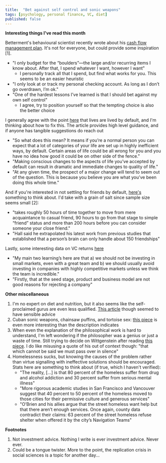 ```yaml
---
title:  "Bet against self control and sonic weapons"
tags: [psychology, personal finance, VC, diet]
published: false
---
```


**Interesting things I've read this month**

Betterment's behavioural scientist recently wrote about his [cash flow management plan](https://www.betterment.com/resources/behavioral-science-monthly-cashflow/ "betterment cash flow"). It's not for everyone, but could provide some inspiration [1].

   * "I only budget for the “boulders”—the large and/or recurring items I know about. After that, I spend whatever I want, however I want"
     * I personally track all that I spend, but find what works for you. This seems to be an easier heuristic
   * "I only look at or track my personal checking account. As long as I don’t go overdrawn, I’m ok."
   * "One of the hardest lessons I’ve learned is that I should bet against my own self control"
     * I agree, try to position yourself so that the tempting choice is also the better choice

I generally agree with the point [here](https://www.raptitude.com/2012/07/most-lives-are-lived-by-default/ "default lives") that lives are lived by default, and I'm thinking about how to fix this. The article provides high level guidance, and if anyone has tangible suggestions do reach out

   * "So what does this mean? It means if you’re a normal person you can expect that a lot of categories of your life are set up in highly inefficient ways, by default. Certain areas of life could be all wrong for you and you have no idea how good it could be on other side of the fence."
   * "Making conscious changes to the aspects of life you’ve accepted by default can result in dramatic and immediate changes to quality of life."
   * "At any given time, the prospect of a major change will tend to seem out of the question. This is because you believe you are what you’ve been doing this whole time."

And if you're interested in not settling for friends by default, [here's](https://news.ku.edu/2018/03/06/study-reveals-number-hours-it-takes-make-friend "friends and time") something to think about. I'd take with a grain of salt since sample size seems small [2]:
   * "takes roughly 50 hours of time together to move from mere acquaintance to casual friend, 90 hours to go from that stage to simple “friend” status and more than 200 hours before you can consider someone your close friend."
   * "Hall said he extrapolated his latest work from previous studies that established that a person’s brain can only handle about 150 friendships"

Lastly, some interesting data on VC returns [here](https://medium.com/at-the-front-line/using-data-to-shorten-vc-learning-cycles-6a8589cdb8cf "VC learning cycle")
   * "My main two learning’s here are that a) we should not be investing in small markets, even with a great team and b) we should usually avoid investing in companies with highly competitive markets unless we think the team is incredible."
   * "Firstly, that at the seed stage, product and business model are not good reasons for rejecting a company"

**Other miscellaneous**

1. I'm no expert on diet and nutrition, but it also seems like the self-proclaimed gurus are even less qualified. [This article](http://www.grubstreet.com/2018/03/ultimate-conversation-on-healthy-eating-and-nutrition.html "diet advice") though seemed to have sensible advice
2. Cuban sonic weapons, chainsaw puffins, and tortoise sex: [this piece](https://www.theatlantic.com/science/archive/2019/01/sound-haunted-diplomats-cuba-crickets/579637/ "just read it") is even more interesting than the description indicates
3. When even the explanation of the philosophical work is hard to understand, I'm left wondering if the philosopher was a genius or just a waste of time. Still trying to decide on Wittgenstein after reading [this piece](https://www.the-tls.co.uk/articles/public/ludwig-wittgenstein-honesty-ground/ "prepare yourself"). I do like misusing a quote of his out of context though: "that which cannot be said we must pass over in silence"
4. Homelessness sucks, but knowing the causes of the problem rather than virtue signalling with ineffective solutions should be encouraged. Stats here are something to think about (if true, which I haven't verified):
   * "The reality, [...] is that 80 percent of the homeless suffer from drug and alcohol addiction and 30 percent suffer from serious mental illness"
   * "More rigorous academic studies in San Francisco and Vancouver suggest that 40 percent to 50 percent of the homeless moved to those cities for their permissive culture and generous services"
   * "O’Brien and his allies argue that the street homeless want help but that there aren’t enough services. Once again, county data contradict their claims: 63 percent of the street homeless refuse shelter when offered it by the city’s Navigation Teams"

**Footnotes**
1. Not investment advice. Nothing I write is ever investment advice. Never ever.
2. Could be a tongue twister. More to the point, the replication crisis in social sciences is a topic for another day...
